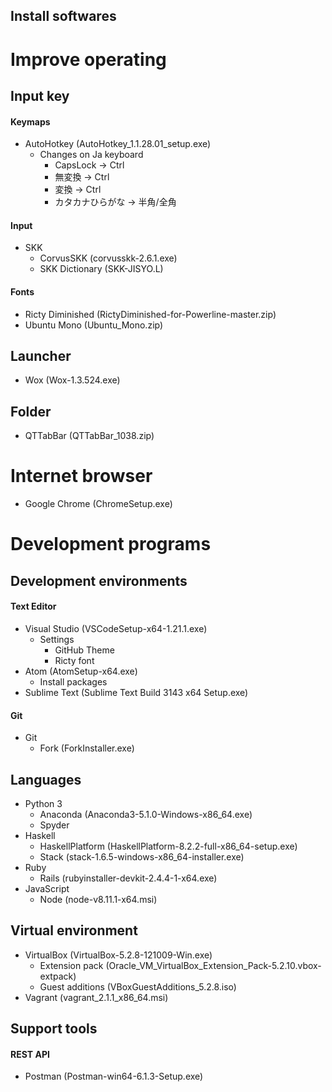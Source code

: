 ## Install softwares

# Improve operating

## Input key

#### Keymaps

* AutoHotkey (AutoHotkey_1.1.28.01_setup.exe)
  - Changes on Ja keyboard
    - CapsLock -> Ctrl
    - 無変換 -> Ctrl
    - 変換 -> Ctrl
    - カタカナひらがな -> 半角/全角

#### Input

* SKK
  - CorvusSKK (corvusskk-2.6.1.exe)
  - SKK Dictionary (SKK-JISYO.L)

#### Fonts

* Ricty Diminished (RictyDiminished-for-Powerline-master.zip)
* Ubuntu Mono (Ubuntu_Mono.zip)

## Launcher

* Wox (Wox-1.3.524.exe)

## Folder

* QTTabBar (QTTabBar_1038.zip)

# Internet browser

* Google Chrome (ChromeSetup.exe)

# Development programs

## Development environments

#### Text Editor

* Visual Studio (VSCodeSetup-x64-1.21.1.exe)
  - Settings
    - GitHub Theme
    - Ricty font
* Atom (AtomSetup-x64.exe)
  - Install packages
* Sublime Text (Sublime Text Build 3143 x64 Setup.exe)

#### Git

* Git
  - Fork (ForkInstaller.exe)

## Languages

* Python 3
  - Anaconda (Anaconda3-5.1.0-Windows-x86_64.exe)
  - Spyder
* Haskell
  - HaskellPlatform (HaskellPlatform-8.2.2-full-x86_64-setup.exe)
  - Stack (stack-1.6.5-windows-x86_64-installer.exe)
* Ruby
  - Rails (rubyinstaller-devkit-2.4.4-1-x64.exe)
* JavaScript
  - Node (node-v8.11.1-x64.msi)

## Virtual environment

* VirtualBox (VirtualBox-5.2.8-121009-Win.exe)
  - Extension pack (Oracle_VM_VirtualBox_Extension_Pack-5.2.10.vbox-extpack)
  - Guest additions (VBoxGuestAdditions_5.2.8.iso)
* Vagrant (vagrant_2.1.1_x86_64.msi)

## Support tools

#### REST API

* Postman (Postman-win64-6.1.3-Setup.exe)
